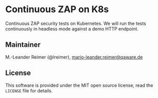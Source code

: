 # Continuous ZAP on K8s

Continuous ZAP security tests on Kubernetes. We will run the tests continuously
in headless mode against a demo HTTP endpoint.

## Maintainer

M.-Leander Reimer (@lreimer), <mario-leander.reimer@qaware.de>

## License

This software is provided under the MIT open source license, read the `LICENSE` file for details.